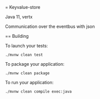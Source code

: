 = Keyvalue-store

Java 11, vertx

Communication over the eventbus with json

== Building

To launch your tests:
```
./mvnw clean test
```

To package your application:
```
./mvnw clean package
```

To run your application:
```
./mvnw clean compile exec:java
```
